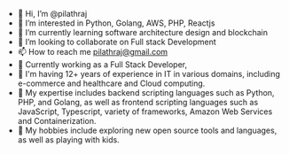 - 👋 Hi, I’m @pilathraj
- 👀 I’m interested in Python, Golang, AWS, PHP, Reactjs
- 🌱 I’m currently learning software architecture design and blockchain
- 💞️ I’m looking to collaborate on Full stack Development
- 📫 How to reach me pilathraj@gmail.com
- 🌱 Currently working as a Full Stack Developer,
- 👀 I'm having 12+ years of experience in IT in various domains, including e-commerce and healthcare and Cloud computing.
- 💞️ My expertise includes backend scripting languages such as Python, PHP, and Golang, as well as frontend scripting languages such as JavaScript, Typescript, variety of frameworks, Amazon Web Services and Containerization. 
- 👋 My hobbies include exploring new open source tools and languages, as well as playing with kids.

<!---
pilathraj/pilathraj is a ✨ special ✨ repository because its `README.md` (this file) appears on your GitHub profile.
You can click the Preview link to take a look at your changes.
--->
